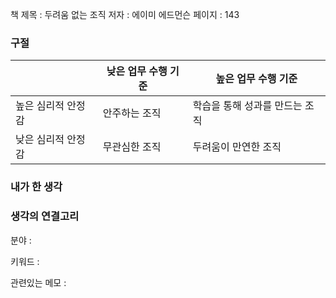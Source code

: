 
책 제목 : 두려움 없는 조직
저자 : 에이미 에드먼슨
페이지 : 143

### 구절


| |낮은 업무 수행 기준|높은 업무 수행 기준|
|------|---|---|
|높은 심리적 안정감|안주하는 조직|학습을 통해 성과를 만드는 조직|
|낮은 심리적 안정감|무관심한 조직|두려움이 만연한 조직|

### 내가 한 생각


### 생각의 연결고리
분야 : 

키워드 : 

관련있는 메모 : 